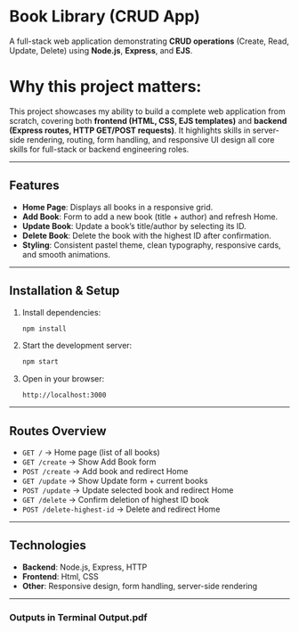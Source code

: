 #  Book Library (CRUD App)

A full-stack web application demonstrating **CRUD operations** (Create, Read, Update, Delete) using **Node.js**, **Express**, and **EJS**.  
 

# **Why this project matters:**  
This project showcases my ability to build a complete web application from scratch, covering both **frontend (HTML, CSS, EJS templates)** and **backend (Express routes, HTTP GET/POST requests)**. It highlights skills in server-side rendering, routing, form handling, and responsive UI design all core skills for full-stack or backend engineering roles.

---

##  Features
- **Home Page**: Displays all books in a responsive grid.  
- **Add Book**: Form to add a new book (title + author) and refresh Home.  
- **Update Book**: Update a book’s title/author by selecting its ID.  
- **Delete Book**: Delete the book with the highest ID after confirmation.  
- **Styling**: Consistent pastel theme, clean typography, responsive cards, and smooth animations.  

---

##  Installation & Setup



1. Install dependencies:

   ```bash
   npm install
   ```

2. Start the development server:

   ```bash
   npm start
   ```

3. Open in your browser:

   ```
   http://localhost:3000
   ```

---

##  Routes Overview

* `GET /` → Home page (list of all books)
* `GET /create` → Show Add Book form
* `POST /create` → Add book and redirect Home
* `GET /update` → Show Update form + current books
* `POST /update` → Update selected book and redirect Home
* `GET /delete` → Confirm deletion of highest ID book
* `POST /delete-highest-id` → Delete and redirect Home

---

##  Technologies

* **Backend**: Node.js, Express, HTTP
* **Frontend**: Html, CSS
* **Other**: Responsive design, form handling, server-side rendering

---
### Outputs in Terminal Output.pdf


